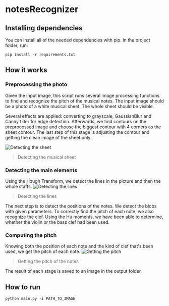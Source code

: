 # notesRecognizer

## Installing dependencies
You can install all of the needed dependencies with pip. In the project folder, run:

```
pip install -r requirements.txt
```

## How it works

### Preprocessing the photo

Given the input image, this script runs several image processing functions to find and recognize the pitch of the musical notes. The input image should be a photo of a white musical sheet. The whole sheet should be visible. 

Several effects are applied: converting to grayscale, GaussianBlur and Canny filter for edge detection.
Afterwards, we find contours on the preprocessed image and choose the biggest contour with 4 corners as the sheet contour.
The last step of this stage is adjusting the contour and getting the clean image of the sheet only.

![Detecting the sheet](https://github.com/mpralat/notesRecognizer/blob/master/processed_examples/1.jpg)
>Detecting the musical sheet

### Detecting the main elements

Using the Hough Transform, we detect the lines in the picture and then the whole staffs. 
![Detecting the lines](https://github.com/mpralat/notesRecognizer/blob/master/processed_examples/6lines_line.jpg)
>Detecting the lines

The next step is to detect the positions of the notes. We detect the blobs with given parameters.
To correctly find the pitch of each note, we also recognize the clef. Using the Hu moments, we have been able to determine, whether the violin or the bass clef had been used. 

### Computing the pitch

Knowing both the position of each note and the kind of clef that's been used, we get the pitch of each note.
![Getting the pitch](https://github.com/mpralat/notesRecognizer/blob/master/processed_examples/9_with_pitch.jpg)
>Getting the pitch of the notes

The result of each stage is saved to an image in the output folder.

## How to run
```
python main.py -i PATH_TO_IMAGE
```
